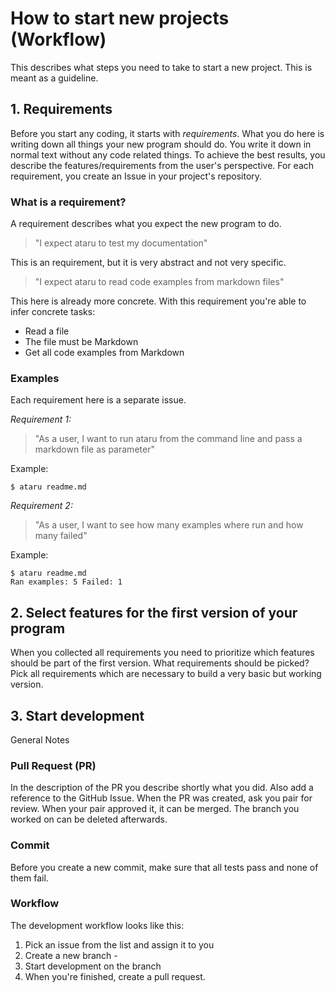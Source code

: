 # How to start new projects (Workflow)
This describes what steps you need to take to start a new project. This is meant as a guideline.

## 1. Requirements

Before you start any coding, it starts with *requirements*. What you do here is writing down all things your new program should do. You write it down in normal text without any code related things. To achieve the best results, you describe the features/requirements from the user's perspective. For each requirement, you create an Issue in your project's repository.

### What is a requirement?
A requirement describes what you expect the new program to do.

> "I expect ataru to test my documentation"

This is an requirement, but it is very abstract and not very specific. 

> "I expect ataru to read code examples from markdown files"

This here is already more concrete. With this requirement you're able to infer concrete tasks:

- Read a file
- The file must be Markdown
- Get all code examples from Markdown


### Examples
Each requirement here is a separate issue.

*Requirement 1:*

> "As a user, I want to run ataru from the command line and pass a markdown file as parameter"

Example: 
```
$ ataru readme.md
```

*Requirement 2:*

> "As a user, I want to see how many examples where run and how many failed"

Example:
```
$ ataru readme.md
Ran examples: 5 Failed: 1
```

## 2. Select features for the first version of your program

When you collected all requirements you need to prioritize which features should be part of the first version. What requirements should be picked?
Pick all requirements which are necessary to build a very basic but working version.

## 3. Start development

General Notes

### Pull Request (PR)
In the description of the PR you describe shortly what you did. Also add a reference to the GitHub Issue. When the PR was created, ask you pair for review. When your pair approved it, it can be merged. The branch you worked on can be deleted afterwards.

### Commit
Before you create a new commit, make sure that all tests pass and none of them fail.

### Workflow

The development workflow looks like this:

1. Pick an issue from the list and assign it to you
2. Create a new branch <issue number> - <branch name>
3. Start development on the branch
4. When you're finished, create a pull request.
